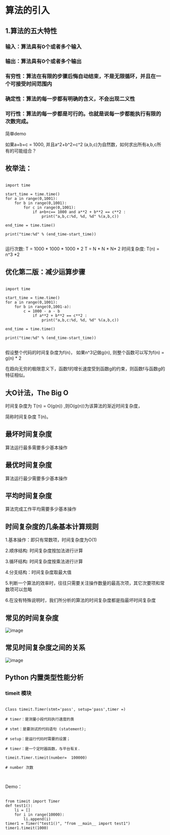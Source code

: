 # 算法的引入
## 1.算法的五大特性

### 输入：算法具有0个或者多个输入
### 输出：算法具有0个或者多个输出
### 有穷性：算法在有限的步骤后悔自动结束，不是无限循环，并且在一个可接受时间范围内
### 确定性：算法的每一步都有明确的含义，不会出现二义性
### 可行性：算法的每一步都是可行的。也就是说每一步都能执行有限的次数完成。

简单demo

如果a+b+c = 1000, 并且a^2+b^2=c^2 (a,b,c)为自然数，如何求出所有a,b,c所有的可能组合？

## 枚举法：
<pre>
    <code>
import time

start_time = time.time()
for a in range(0,1001):
    for b in range(0,1001):
        for c in range(0,1001):
            if a+b+c== 1000 and a**2 + b**2 == c**2 :
                print("a,b,c:%d, %d, %d" %(a,b,c))

end_time = time.time()

print("time:%d" % (end_time-start_time))
    </code>
</pre>

运行次数: T = 1000 * 1000 * 1000 * 2
         T = N * N * N* 2
时间复杂度: T(n) = n^3 *2

## 优化第二版：减少运算步骤
<pre>
    <code>
import time

start_time = time.time()
for a in range(0,1001):
    for b in range(0,1001-a):
        c = 1000 - a - b
            if a**2 + b**2 == c**2 :
                print("a,b,c:%d, %d, %d" %(a,b,c))

end_time = time.time()

print("time:%d" % (end_time-start_time))
    </code>
</pre>

假设整个代码的时间复杂度为f(n)， 如果n^3记做g(n), 则整个函数可以写为f(n) = g(n) * 2

在趋向无穷的极限意义下，函数f的增长速度受到函数g的约束，则函数f与函数g的特征相似。

## 大O计法，The Big O

时间复杂度为 T(n) = O(g(n)) ,则O(g(n))为该算法的渐近时间复杂度，

简称时间复杂度 T(n)。


## 最坏时间复杂度

算法运行最多需要多少基本操作

## 最优时间复杂度

算法运行最少需要多少基本操作

## 平均时间复杂度

算法完成工作平均需要多少基本操作

## 时间复杂度的几条基本计算规则

1.基本操作：即只有常数项，时间复杂度为O(1)

2.顺序结构: 时间复杂度按加法进行计算

3.循环结构: 时间复杂度按乘法进行计算

4.分支结构：时间复杂度取最大值

5.判断一个算法的效率时，往往只需要关注操作数量的最高次项，其它次要项和常数项可以忽略

6.在没有特殊说明时，我们所分析的算法的时间复杂度都是指最坏时间复杂度


## 常见的时间复杂度

![image](https://github.com/xiaoxingchen505/DataStructure-Algorithm-Notes/blob/master/images/0.0.png)


## 常见时间复杂度之间的关系

![image](https://github.com/xiaoxingchen505/DataStructure-Algorithm-Notes/blob/master/images/0.1.png)


## Python 内置类型性能分析
### timeit 模块
<pre>
    <code>
Class timeit.Timer(stmt='pass', setup='pass',timer =<timer function>)

# timer：是测量小段代码执行速度的类

# stmt：是要测试的代码语句 (statement);

# setup：是运行代码时需要的设置；

# timer：是一个定时器函数，与平台有关.

timeit.Timer.timeit(number=  100000)

# number 次数

    </code>
</pre>

Demo：
<pre>
    <code>
from timeit import Timer
def test1():
    li = []
    for i in range(10000):
        li.append(i)
timer1 = Timer("test1()", "from __main__ import test1")
timer1.timeit(1000)
    </code>
</pre>